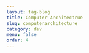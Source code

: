 ```yaml
---
layout: tag-blog
title: Computer Architectrue
slug: computerarchitecture
category: dev
menu: false
order: 4
---
```

